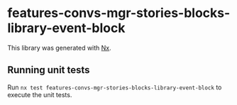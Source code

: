 # features-convs-mgr-stories-blocks-library-event-block

This library was generated with [Nx](https://nx.dev).

## Running unit tests

Run `nx test features-convs-mgr-stories-blocks-library-event-block` to execute the unit tests.
